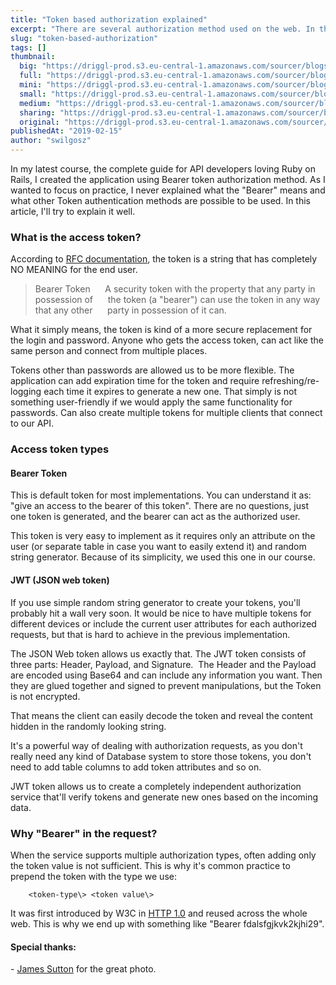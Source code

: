 ```yaml
---
title: "Token based authorization explained"
excerpt: "There are several authorization method used on the web. In this article we cover token-based authorization explaining multiple types of tokens."
slug: "token-based-authorization"
tags: []
thumbnail:
  big: "https://driggl-prod.s3.eu-central-1.amazonaws.com/sourcer/blogs/99a95609-d8fd-4a84-994c-2386fd1c15de/articles/421d19fa-dde7-4481-aa93-2980fb750090/cover/blog.jpeg"
  full: "https://driggl-prod.s3.eu-central-1.amazonaws.com/sourcer/blogs/99a95609-d8fd-4a84-994c-2386fd1c15de/articles/421d19fa-dde7-4481-aa93-2980fb750090/cover/full.jpeg"
  mini: "https://driggl-prod.s3.eu-central-1.amazonaws.com/sourcer/blogs/99a95609-d8fd-4a84-994c-2386fd1c15de/articles/421d19fa-dde7-4481-aa93-2980fb750090/cover/mini.jpeg"
  small: "https://driggl-prod.s3.eu-central-1.amazonaws.com/sourcer/blogs/99a95609-d8fd-4a84-994c-2386fd1c15de/articles/421d19fa-dde7-4481-aa93-2980fb750090/cover/small.jpeg"
  medium: "https://driggl-prod.s3.eu-central-1.amazonaws.com/sourcer/blogs/99a95609-d8fd-4a84-994c-2386fd1c15de/articles/421d19fa-dde7-4481-aa93-2980fb750090/cover/medium.jpeg"
  sharing: "https://driggl-prod.s3.eu-central-1.amazonaws.com/sourcer/blogs/99a95609-d8fd-4a84-994c-2386fd1c15de/articles/421d19fa-dde7-4481-aa93-2980fb750090/cover/sharing.jpeg"
  original: "https://driggl-prod.s3.eu-central-1.amazonaws.com/sourcer/blogs/99a95609-d8fd-4a84-994c-2386fd1c15de/articles/421d19fa-dde7-4481-aa93-2980fb750090/cover/original.jpeg"
publishedAt: "2019-02-15"
author: "swilgosz"
---
```


In my latest course, the complete guide for API developers loving Ruby on Rails, I created the application using Bearer token authorization method. As I wanted to focus on practice, I never explained what the "Bearer" means and what other Token authentication methods are possible to be used. In this article, I'll try to explain it well.

### What is the access token? 

According to [RFC documentation](https://tools.ietf.org/html/rfc6750), the token is a string that has completely NO MEANING for the end user.

> Bearer Token      A security token with the property that any party in possession of      the token (a "bearer") can use the token in any way that any other      party in possession of it can.

What it simply means, the token is kind of a more secure replacement for the login and password. Anyone who gets the access token, can act like the same person and connect from multiple places.

<CourseAd />

Tokens other than passwords are allowed us to be more flexible. The application can add expiration time for the token and require refreshing/re-logging each time it expires to generate a new one. That simply is not something user-friendly if we would apply the same functionality for passwords. Can also create multiple tokens for multiple clients that connect to our API.

### Access token types

#### Bearer Token

This is default token for most implementations. You can understand it as: "give an access to the bearer of this token". There are no questions, just one token is generated, and the bearer can act as the authorized user.

This token is very easy to implement as it requires only an attribute on the user (or separate table in case you want to easily extend it) and random string generator. Because of its simplicity, we used this one in our course.

#### JWT (JSON web token)

If you use simple random string generator to create your tokens, you'll probably hit a wall very soon. It would be nice to have multiple tokens for different devices or include the current user attributes for each authorized requests, but that is hard to achieve in the previous implementation.

The JSON Web token allows us exactly that. The JWT token consists of three parts: Header, Payload, and Signature.  The Header and the Payload are encoded using Base64 and can include any information you want. Then they are glued together and signed to prevent manipulations, but the Token is not encrypted.

That means the client can easily decode the token and reveal the content hidden in the randomly looking string.

It's a powerful way of dealing with authorization requests, as you don't really need any kind of Database system to store those tokens, you don't need to add table columns to add token attributes and so on.

JWT token allows us to create a completely independent authorization service that'll verify tokens and generate new ones based on the incoming data.

### Why "Bearer" in the request?

When the service supports multiple authorization types, often adding only the token value is not sufficient. This is why it's common practice to prepend the token with the type we use:

```shell
    <token-type\> <token value\>
```

It was first introduced by W3C in [HTTP 1.0](https://tools.ietf.org/html/rfc1945) and reused across the whole web. This is why we end up with something like "Bearer fdalsfgjkvk2kjhi29".

#### Special thanks:

- [James Sutton](https://unsplash.com/@jamessutton_photography) for the great photo.
